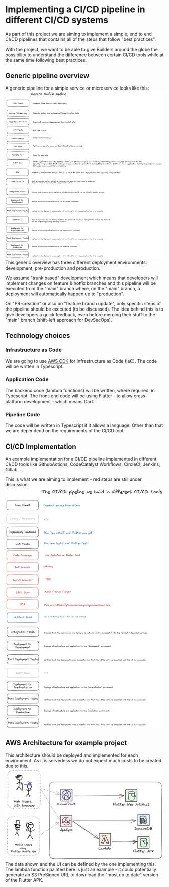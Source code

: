 # Implementing a CI/CD pipeline in different CI/CD systems
As part of this project we are aiming to implement a simple, end to end CI/CD pipelines that contains all of the steps that follow "best practices".

With the project, we want to be able to give Builders around the globe the possibility to understand the difference between certain CI/CD tools while at the same time following best practices.
## Generic pipeline overview

A generic pipeline for a simple service or microservice looks like this:
![Generic CI/CD pipeline](docs/diagrams/generic_pipeline.png)
This generic overview has three different deployment environments: development, pre-production and production.

We assume "trunk based" development which means that developers will implement changes on feature & hotfix branches and this pipeline will be executed from the "main" branch where, on the "main" branch, a deployment will automatically happen up to "production".

On "PR-creation" or also on "feature branch update", only specific steps of the pipeline should be executed (to be discussed).
The idea behind this is to give developers a quick feedback, even before merging their stuff to the "main" branch (shift-left approach for DevSecOps).

## Technology choices
### Infrastructure as Code
We are going to use [AWS CDK](https://aws.amazon.com/cdk/) for Infrastructure as Code (IaC). The code will be written in Typescript.
### Application Code
The backend code (lambda functions) will be written, where required, in Typescript.
The front-end code will be using Flutter - to allow cross-platform development - which means Dart.

### Pipeline Code
The code will be written in Typescript if it allows a language.
Other than that we are dependend on the requirements of the CI/CD tool.

## CI/CD Implementation
An example implementation for a CI/CD pipeline implemented in different CI/CD tools like GithubActions, CodeCatalyst Workflows, CircleCI, Jenkins, Gitlab, ...

This is what we are aiming to implement - red steps are still under discussion:
![Implementation pipeline](docs/diagrams/cicd_pipeline.png)

## AWS Architecture for example project
This architecture should be deployed and implemented for each environment.
As it is serverless we do not expect much costs to be created due to this.
![AWS Architecture](docs/diagrams/aws_architecture.png)
The data shown and the UI can be defined by the one implementing this.
The lambda function painted here is just an example - it could potentially generate an S3 PreSigned URL to download the "most up to date" version of the Flutter APK.